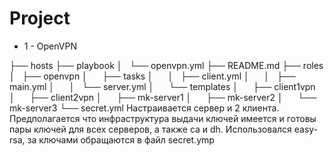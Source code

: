# Project
- 1 - OpenVPN

├── hosts
├── playbook
│   └── openvpn.yml
├── README.md
├── roles
│   ├── openvpn
│       ├── tasks
│       │   ├── client.yml
│       │   ├── main.yml
│       │   └── server.yml
│       └── templates
│           ├── client1vpn
│           ├── client2vpn
│           ├── mk-server1
│           ├── mk-server2
│           └── mk-server3
└── secret.yml
Настраивается сервер и 2 клиента. Предполагается что инфраструктура выдачи ключей имеется и готовы пары ключей для всех серверов, а также ca и dh. Использовался easy-rsa, за ключами обращаются в файл secret.ymp

